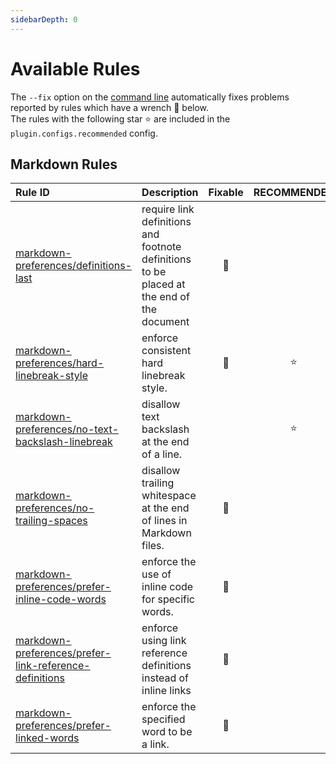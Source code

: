 ```yaml
---
sidebarDepth: 0
---
```


# Available Rules

The `--fix` option on the [command line](https://eslint.org/docs/user-guide/command-line-interface#fixing-problems) automatically fixes problems reported by rules which have a wrench 🔧 below.  
The rules with the following star ⭐ are included in the `plugin.configs.recommended` config.

<!-- This file is automatically generated in tools/update-docs-rules-index.js, do not change! -->

## Markdown Rules

| Rule ID | Description | Fixable | RECOMMENDED |
|:--------|:------------|:-------:|:-----------:|
| [markdown-preferences/definitions-last](./definitions-last.md) | require link definitions and footnote definitions to be placed at the end of the document | 🔧 |  |
| [markdown-preferences/hard-linebreak-style](./hard-linebreak-style.md) | enforce consistent hard linebreak style. | 🔧 | ⭐ |
| [markdown-preferences/no-text-backslash-linebreak](./no-text-backslash-linebreak.md) | disallow text backslash at the end of a line. |  | ⭐ |
| [markdown-preferences/no-trailing-spaces](./no-trailing-spaces.md) | disallow trailing whitespace at the end of lines in Markdown files. | 🔧 |  |
| [markdown-preferences/prefer-inline-code-words](./prefer-inline-code-words.md) | enforce the use of inline code for specific words. | 🔧 |  |
| [markdown-preferences/prefer-link-reference-definitions](./prefer-link-reference-definitions.md) | enforce using link reference definitions instead of inline links | 🔧 |  |
| [markdown-preferences/prefer-linked-words](./prefer-linked-words.md) | enforce the specified word to be a link. | 🔧 |  |
